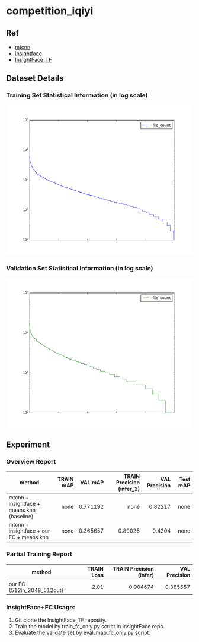 # competition_iqiyi
## Ref
- [mtcnn](https://github.com/pangyupo/mxnet_mtcnn_face_detection.git)
- [insightface](https://github.com/deepinsight/insightface)
- [InsightFace_TF](https://github.com/auroua/InsightFace_TF)

## Dataset Details

### Training Set Statistical Information (in log scale)
![Training Set](https://raw.githubusercontent.com/AI-Dot/competition_iqiyi/master/imgs/train.png)

### Validation Set Statistical Information (in log scale)
![Validation Set](https://raw.githubusercontent.com/AI-Dot/competition_iqiyi/master/imgs/val.png)

## Experiment

### Overview Report
|  method   |  TRAIN mAP | VAL mAP | TRAIN Precision (infer_2) | VAL Precision | Test mAP | 
| --------  |   ----:    | ------: | --------------: | ---------:    | -------: | 
| mtcnn + insightface + means knn (baseline) | none | 0.771192 | none | 0.82217 | none | 
| mtcnn + insightface + our FC + means knn |  none | 0.365657 | 0.89025 | 0.4204 | none| 

### Partial Training Report
|  method   |  TRAIN Loss | TRAIN Precision (infer) | VAL Precision | 
| --------  |   ------:    | -------------: | -------------:|
| our FC (512in_2048_512out) | 2.01 | 0.904674 | 0.365657 | 




### InsightFace+FC Usage:
1. Git clone the InsightFace_TF reposity.
2. Train the model by train_fc_only.py script in InsightFace repo.
3. Evaluate the validate set by eval_map_fc_only.py script.
